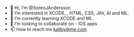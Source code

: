 - 👋 Hi, I’m @SorenJAndersson
- 👀 I’m interested in XCODE, , HTML, CSS, JAV, AI and ML.
- 🌱 I’m currently learning XCODE and ML.
- 💞️ I’m looking to collaborate on - IOS apps
- 📫 How to reach me kallby@me.com

<!---
SorenJAndersson/SorenJAndersson is a ✨ special ✨ repository because its `README.md` (this file) appears on your GitHub profile.
You can click the Preview link to take a look at your changes.
--->

